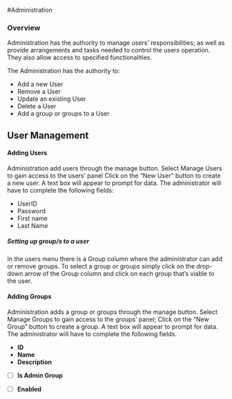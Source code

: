 #Administration
### Overview
<p>Administration has the authority to manage users’ responsibilities; as well as provide arrangements and tasks needed to control the users operation. They also allow access to specified functionalities.</p>

The Administration has the authority to:<br>

- Add a new User
- Remove a User
- Update an existing User
- Delete a User
- Add a group or groups to a User
 
## User Management
#### Adding Users
<p>Administration add users through the manage button.
Select Manage Users to gain access to the users’ panel
Click on the “New User” button to create a new user. 
A text box will appear to prompt for data. The administrator will have to complete the following fields:</p>

- UserID
- Password
- First name
- Last Name

##### Setting up group/s to a user
<p>In the users menu there is a Group column where the administrator can add or remove groups. To select a group or groups simply click on the drop-down arrow of the Group column and click on each group that’s viable to the user.</p>

#### Adding Groups
<p>Administration adds a group or groups through the manage button.
Select Manage Groups to gain access to the groups’ panel;
Click on the “New Group” button to create a group. A text box will appear to prompt for data. The administrator will have to complete the following fields.</p> 

- **ID**
- **Name**
- **Description**<br>
- [ ] **Is Admin Group**
- [ ] **Enabled**




